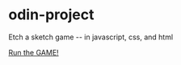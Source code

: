 # odin-project

Etch a sketch game
-- in javascript, css, and html


[Run the GAME!](https://Candice-Cao-0510.github.io/odin-projects/etch-a-sketch)
